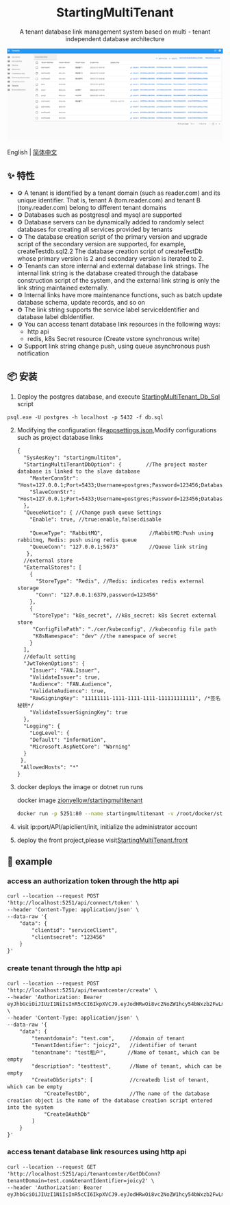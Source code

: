 <h1 align="center">StartingMultiTenant</h1>

<div align="center">

A tenant database link management system based on multi - tenant independent database architecture

</div>

[![](./snap/tenants.png)](https://github.com/ZhiYuanHuang/StartingMultiTenant)

English | [简体中文](./README-zh_CN.md) 

## ✨ 特性

- ⚙️ A tenant is identified by a tenant domain (such as reader.com) and its unique identifier. That is, tenant A (tom.reader.com) and tenant B (tony.reader.com) belong to different tenant domains
- ⚙️ Databases such as postgresql and mysql are supported
- ⚙️ Database servers can be dynamically added to randomly select databases for creating all services provided by tenants
- ⚙️ The database creation script of the primary version and upgrade script of the secondary version are supported, for example, createTestdb.sql2.2 The database creation script of createTestDb whose primary version is 2 and secondary version is iterated to 2.
- ⚙️ Tenants can store internal and external database link strings. The internal link string is the database created through the database construction script of the system, and the external link string is only the link string maintained externally.
- ⚙️ Internal links have more maintenance functions, such as batch update database schema, update records, and so on
- ⚙️ The link string supports the service label serviceIdentifier and database label dbIdentifier.
- ⚙️ You can access tenant database link resources in the following ways:
    - http api 
    - redis, k8s Secret resource (Create vstore synchronous write)
- ⚙️ Support link string change push, using queue asynchronous push notification

## 📦 安装

1. Deploy the postgres database, and execute [StartingMultiTenant_Db_Sql](./StartingMultiTenant_Db_Sql/db.sql) script

```
psql.exe -U postgres -h localhost -p 5432 -f db.sql
```

2. Modifying the configuration file[appsettings.json](./Src/StartingMultiTenant/StartingMultiTenant.Api/appsettings.json),Modify configurations such as project database links

   ```
   {
     "SysAesKey": "startingmultiten",
     "StartingMultiTenantDbOption": {        //The project master database is linked to the slave database
       "MasterConnStr": "Host=127.0.0.1;Port=5433;Username=postgres;Password=123456;Database=startingmultitenant",
       "SlaveConnStr": "Host=127.0.0.1;Port=5433;Username=postgres;Password=123456;Database=startingmultitenant"
     },
     "QueueNotice": { //Change push queue Settings
       "Enable": true, //true:enable,false:disable

       "QueueType": "RabbitMQ",               //RabbitMQ:Push using rabbitmq, Redis: push using redis queue
       "QueueConn": "127.0.0.1;5673"          //Queue link string
      },
     //external store
     "ExternalStores": [
       {
         "StoreType": "Redis", //Redis: indicates redis external storage
         "Conn": "127.0.0.1:6379,password=123456"
       },
       {
        "StoreType": "k8s_secret", //k8s_secret: k8s Secret external store
        "ConfigFilePath": "./cer/kubeconfig", //kubeconfig file path
        "K8sNamespace": "dev" //the namespace of secret
       }
     ],
     //default setting
     "JwtTokenOptions": {
       "Issuer": "FAN.Issuer",
       "ValidateIssuer": true,
       "Audience": "FAN.Audience",
       "ValidateAudience": true,
       "RawSigningKey": "11111111-1111-1111-1111-111111111111", /*签名秘钥*/
       "ValidateIssuerSigningKey": true
     },
     "Logging": {
       "LogLevel": {
       "Default": "Information",
       "Microsoft.AspNetCore": "Warning"
     }
    },
    "AllowedHosts": "*"
   }
   ```

3. docker deploys the image or dotnet run runs

   docker image [zionyellow/startingmultitenant](https://hub.docker.com/repository/docker/zionyellow/startingmultitenant)
   ```bash
   docker run -p 5251:80 --name startingmultitenant -v /root/docker/startmultitenant/appsettings.json:/app/appsettings.json -d zionyellow/startingmultitenant:1.0
   ```

4. visit ip:port/API/apiclient/init, initialize the administrator account

5. deploy the front project,please visit[StartingMultiTenant.front](https://github.com/ZhiYuanHuang/StartingMultiTenant.front)

## 🔨 example

### access an authorization token through the http api

```
curl --location --request POST 'http://localhost:5251/api/connect/token' \
--header 'Content-Type: application/json' \
--data-raw '{
    "data": {
        "clientid": "serviceClient",
        "clientsecret": "123456"
    }
}'
```

### create tenant through the http api

```
curl --location --request POST 'http://localhost:5251/api/tenantcenter/create' \
--header 'Authorization: Bearer eyJhbGciOiJIUzI1NiIsInR5cCI6IkpXVCJ9.eyJodHRwOi8vc2NoZW1hcy54bWxzb2FwLm9yZy93cy8yMDA1LzA1L2lkZW50aXR5L2NsYWltcy9uYW1lIjoic2VydmljZUNsaWVudCIsInNjb3BlIjpbInJlYWQiLCJ3cml0ZSJdLCJodHRwOi8vc2NoZW1hcy5taWNyb3NvZnQuY29tL3dzLzIwMDgvMDYvaWRlbnRpdHkvY2xhaW1zL3JvbGUiOiJ1c2VyIiwiaXNzIjoiRkFOLklzc3VlciIsImF1ZCI6IkZBTi5BdWRpZW5jZSJ9.21oxggLD2PGfmzN9qFMvz_oekhPDMPzcPs7miimKLYk' \
--header 'Content-Type: application/json' \
--data-raw '{
    "data": {
        "tenantdomain": "test.com",     //domain of tenant
        "TenantIdentifier": "joicy2",   //identifier of tenant
        "tenantname": "test租户",       //Name of tenant, which can be empty
        "description": "testtest",      //Name of tenant, which can be empty
        "CreateDbScripts": [            //createdb list of tenant, which can be empty
            "CreateTestDb",             //The name of the database creation object is the name of the database creation script entered into the system
            "CreateOAuthDb"
        ]
    }
}'
```

### access tenant database link resources using http api

```
curl --location --request GET 'http://localhost:5251/api/tenantcenter/GetDbConn?tenantDomain=test.com&tenantIdentifier=joicy2' \
--header 'Authorization: Bearer eyJhbGciOiJIUzI1NiIsInR5cCI6IkpXVCJ9.eyJodHRwOi8vc2NoZW1hcy54bWxzb2FwLm9yZy93cy8yMDA1LzA1L2lkZW50aXR5L2NsYWltcy9uYW1lIjoic2VydmljZUNsaWVudCIsInNjb3BlIjpbInJlYWQiLCJ3cml0ZSJdLCJodHRwOi8vc2NoZW1hcy5taWNyb3NvZnQuY29tL3dzLzIwMDgvMDYvaWRlbnRpdHkvY2xhaW1zL3JvbGUiOiJ1c2VyIiwiaXNzIjoiRkFOLklzc3VlciIsImF1ZCI6IkZBTi5BdWRpZW5jZSJ9.21oxggLD2PGfmzN9qFMvz_oekhPDMPzcPs7miimKLYk'
```





